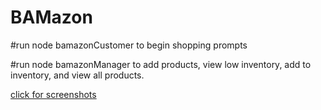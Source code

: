 # BAMazon

#run node bamazonCustomer to begin shopping prompts

#run node bamazonManager to add products, view low inventory, add to inventory, and view all products.

[click for screenshots](https://imgur.com/gallery/fFaoC5q)